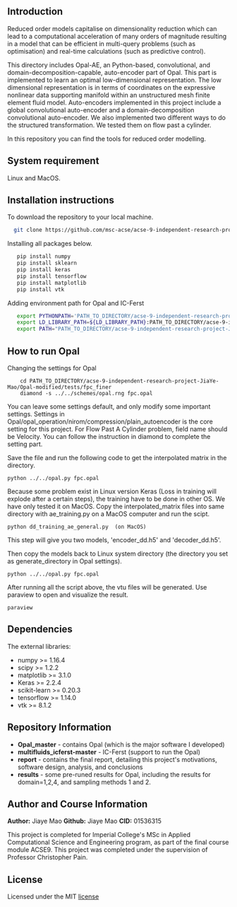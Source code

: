 ## Introduction
Reduced order models capitalise on dimensionality reduction which can lead to a computational acceleration of many orders of magnitude resulting in a model that can be efficient in multi-query problems (such as optimisation) and real-time calculations (such as predictive control).

This directory includes Opal-AE, an Python-based, convolutional, and domain-decomposition-capable, auto-encoder part of Opal. This part is implemented to learn an optimal low-dimensional representation. The  low  dimensional  representation  is  in  terms of  coordinates  on  the  expressive  nonlinear  data supporting manifold within an unstructured mesh finite element fluid model.  Auto-encoders implemented in this project include a global convolutional auto-encoder and a domain-decomposition convolutional auto-encoder. We also implemented two different ways to do the structured transformation.  We tested them on flow past a cylinder.

In this repository you can find the tools for reduced order modelling.



## System requirement
Linux and MacOS.

## Installation instructions

To download the repository to your local machine.
```bash
  git clone https://github.com/msc-acse/acse-9-independent-research-project-JiaYe-Mao.git
```
Installing all packages below.
```bash
   pip install numpy
   pip install sklearn
   pip install keras
   pip install tensorflow
   pip install matplotlib
   pip install vtk
```
Adding environment path for Opal and IC-Ferst
```bash
   export PYTHONPATH='PATH_TO_DIRECTORY/acse-9-independent-research-project-JiaYe-Mao/multifluids_icferst-master/python:$PYTHONPATH'
   export LD_LIBRARY_PATH=${LD_LIBRARY_PATH}:PATH_TO_DIRECTORY/acse-9-independent-research-project-JiaYe-Mao/Opal-modified/spud
   export PATH="PATH_TO_DIRECTORY/acse-9-independent-research-project-JiaYe-Mao/Opal-modified/spud:$PATH"

```



## How to run Opal

Changing the settings for Opal

```
	cd PATH_TO_DIRECTORY/acse-9-independent-research-project-JiaYe-Mao/Opal-modified/tests/fpc_finer
	diamond -s ../../schemes/opal.rng fpc.opal
```

You can leave some settings default, and only modify some important settings. Settings in Opal/opal_operation/nirom/compression/plain_autoencoder is the core setting for this project. For Flow Past A Cylinder problem, field name should be Velocity.  You can follow the instruction in diamond to complete the setting part.

Save the file and run the following code to get the interpolated matrix in the directory.

```
python ../../opal.py fpc.opal
```

Because some problem exist in Linux version Keras (Loss in training will explode after a certain steps), the training have to be done in other OS. We have only tested it on MacOS. Copy the interpolated_matrix files into same directory with ae_training.py on a MacOS computer and run the scipt.

```
python dd_training_ae_general.py  (on MacOS)
```

This step will give you two models, 'encoder_dd.h5' and 'decoder_dd.h5'.

Then copy the models back to Linux system directory (the directory you set as generate_directory in Opal settings).

```
python ../../opal.py fpc.opal
```

After running all the script above, the vtu files will be generated. Use paraview to open and visualize the result.

```
paraview
```



## Dependencies

 The external libraries:

 - numpy >= 1.16.4
 - scipy >= 1.2.2
 - matplotlib >= 3.1.0
 - Keras >= 2.2.4
 - scikit-learn >= 0.20.3
 - tensorflow >= 1.14.0   
 - vtk >= 8.1.2
## Repository Information
* __Opal_master__		- contains Opal (which is the major software I developed)
* __multifluids_icferst-master__     - IC-Ferst (support to run the Opal)
* __report__		- contains the final report, detailing this project's motivations, software design, analysis, and conclusions
* __results__		- some pre-runed results for Opal, including the results for domain=1,2,4, and sampling methods 1 and 2.

## Author and Course Information
__Author:__ Jiaye Mao
__Github:__ Jiaye Mao
__CID:__ 01536315

This project is completed for Imperial College's MSc in Applied Computational Science and Engineering program,
as part of the final course module ACSE9. This project was completed under the supervision of Professor Christopher Pain.

## License  
Licensed under the MIT [license](https://github.com/msc-acse/acse-9-independent-research-project-Wade003/blob/master/LICENSE)
